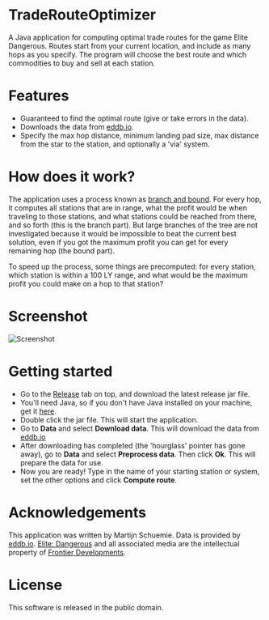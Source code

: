 TradeRouteOptimizer
===================

A Java application for computing optimal trade routes for the game Elite Dangerous. Routes start from your current location, and include as many hops as you specify. The program will choose the best route and which commodities to buy and sell at each station. 

Features
========
- Guaranteed to find the optimal route (give or take errors in the data).
- Downloads the data from [eddb.io](http://eddb.io/).
- Specify the max hop distance, minimum landing pad size, max distance from the star to the station, and optionally a 'via' system.

How does it work?
=================
The application uses a process known as [branch and bound](http://en.wikipedia.org/wiki/Branch_and_bound). For every hop, it computes all stations that are in range, what the profit would be when traveling to those stations, and what stations could be reached from there, and so forth (this is the branch part). But large branches of the tree are not investigated because it would be impossible to beat the current best solution, even if you got the maximum profit you can get for every remaining hop (the bound part).

To speed up the process, some things are precomputed: for every station, which station is within a 100 LY range, and what would be the maximum profit you could make on a hop to that station?

Screenshot
==========
<img src="https://github.com/schuemie/TradeRouteOptimizer/blob/master/extra/screenshot.png" alt="Screenshot" title="Screenshot" />

Getting started
===============
- Go to the [Release](https://github.com/schuemie/TradeRouteOptimizer/releases) tab on top, and download the latest release jar file.  
- You'll need Java, so if you don't have Java installed on your machine, get it [here](https://java.com/download/).
- Double click the jar file. This will start the application.
- Go to **Data** and select **Download data**. This will download the data from [eddb.io](http://eddb.io/)
- After downloading has completed (the 'hourglass' pointer has gone away), go to **Data** and select **Preprocess data**. Then click **Ok**. This will prepare the data for use.
- Now you are ready! Type in the name of your starting station or system, set the other options and click **Compute route**. 

Acknowledgements
================
This application was written by Martijn Schuemie. Data is provided by [eddb.io](http://eddb.io/). [Elite: Dangerous](https://www.elitedangerous.com/) and all associated media are the intellectual property of [Frontier Developments](http://www.frontier.co.uk/).

License
=======
This software is released in the public domain.